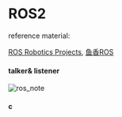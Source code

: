 # ROS2 

reference material:

[ROS Robotics Projects](https://ebookreading.net/detail/book/EB9781838649326), [鱼香ROS](https://fishros.com/#/fish_home)









#### talker& listener

![ros_note](../../Documents/GitHub/ROS-Learning-note/pic/ros_note.png)

#### c

